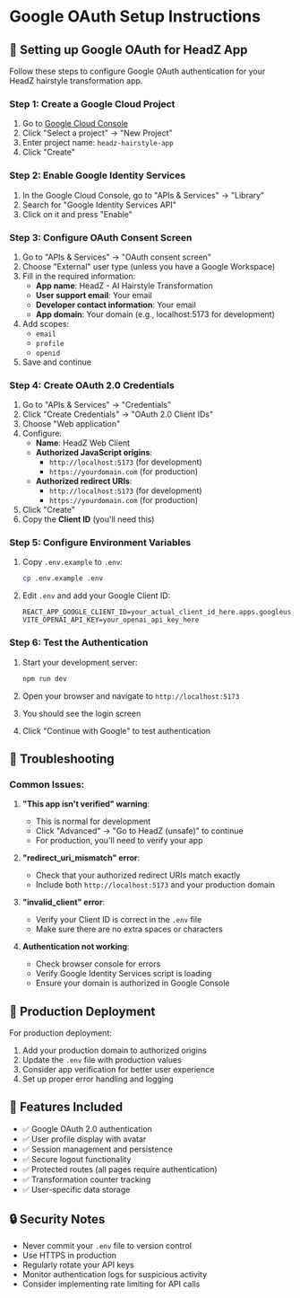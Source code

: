 # Google OAuth Setup Instructions

## 🔐 Setting up Google OAuth for HeadZ App

Follow these steps to configure Google OAuth authentication for your HeadZ hairstyle transformation app.

### Step 1: Create a Google Cloud Project

1. Go to [Google Cloud Console](https://console.cloud.google.com/)
2. Click "Select a project" → "New Project"
3. Enter project name: `headz-hairstyle-app`
4. Click "Create"

### Step 2: Enable Google Identity Services

1. In the Google Cloud Console, go to "APIs & Services" → "Library"
2. Search for "Google Identity Services API"
3. Click on it and press "Enable"

### Step 3: Configure OAuth Consent Screen

1. Go to "APIs & Services" → "OAuth consent screen"
2. Choose "External" user type (unless you have a Google Workspace)
3. Fill in the required information:
   - **App name**: HeadZ - AI Hairstyle Transformation
   - **User support email**: Your email
   - **Developer contact information**: Your email
   - **App domain**: Your domain (e.g., localhost:5173 for development)
4. Add scopes:
   - `email`
   - `profile`
   - `openid`
5. Save and continue

### Step 4: Create OAuth 2.0 Credentials

1. Go to "APIs & Services" → "Credentials"
2. Click "Create Credentials" → "OAuth 2.0 Client IDs"
3. Choose "Web application"
4. Configure:
   - **Name**: HeadZ Web Client
   - **Authorized JavaScript origins**: 
     - `http://localhost:5173` (for development)
     - `https://yourdomain.com` (for production)
   - **Authorized redirect URIs**: 
     - `http://localhost:5173` (for development)
     - `https://yourdomain.com` (for production)
5. Click "Create"
6. Copy the **Client ID** (you'll need this)

### Step 5: Configure Environment Variables

1. Copy `.env.example` to `.env`:
   ```bash
   cp .env.example .env
   ```

2. Edit `.env` and add your Google Client ID:
   ```env
   REACT_APP_GOOGLE_CLIENT_ID=your_actual_client_id_here.apps.googleusercontent.com
   VITE_OPENAI_API_KEY=your_openai_api_key_here
   ```

### Step 6: Test the Authentication

1. Start your development server:
   ```bash
   npm run dev
   ```

2. Open your browser and navigate to `http://localhost:5173`
3. You should see the login screen
4. Click "Continue with Google" to test authentication

## 🔧 Troubleshooting

### Common Issues:

1. **"This app isn't verified" warning**:
   - This is normal for development
   - Click "Advanced" → "Go to HeadZ (unsafe)" to continue
   - For production, you'll need to verify your app

2. **"redirect_uri_mismatch" error**:
   - Check that your authorized redirect URIs match exactly
   - Include both `http://localhost:5173` and your production domain

3. **"invalid_client" error**:
   - Verify your Client ID is correct in the `.env` file
   - Make sure there are no extra spaces or characters

4. **Authentication not working**:
   - Check browser console for errors
   - Verify Google Identity Services script is loading
   - Ensure your domain is authorized in Google Console

## 🚀 Production Deployment

For production deployment:

1. Add your production domain to authorized origins
2. Update the `.env` file with production values
3. Consider app verification for better user experience
4. Set up proper error handling and logging

## 📱 Features Included

- ✅ Google OAuth 2.0 authentication
- ✅ User profile display with avatar
- ✅ Session management and persistence
- ✅ Secure logout functionality
- ✅ Protected routes (all pages require authentication)
- ✅ Transformation counter tracking
- ✅ User-specific data storage

## 🔒 Security Notes

- Never commit your `.env` file to version control
- Use HTTPS in production
- Regularly rotate your API keys
- Monitor authentication logs for suspicious activity
- Consider implementing rate limiting for API calls
